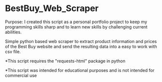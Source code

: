 # BestBuy_Web_Scraper
Purpose: I created this script as a personal portfolio project to keep my programming skills sharp and to learn new skills by challenging current abilities.

Simple python based web scraper to extract product information and prices of the Best Buy website and send the resulting data into a easy to work with csv file.

*This script requires the "requests-html" package in python

*This script was intended for educational purposes and is not intended for commercial use 

